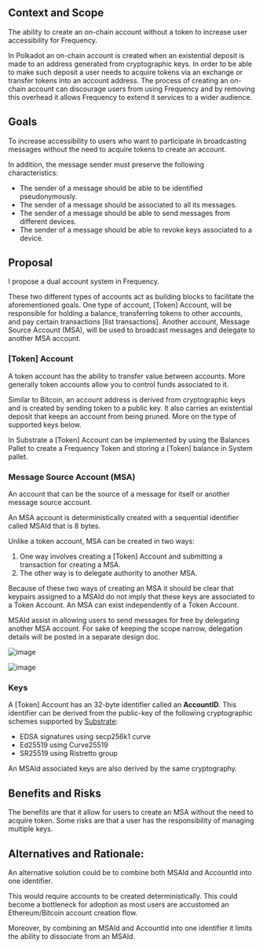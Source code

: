 ## Context and Scope

The ability to create an on-chain account without a token to increase user accessibility for Frequency.

In Polkadot an on-chain account is created when an existential deposit is made to an address generated from cryptographic keys. In order to be able to make such deposit a user needs to acquire tokens via an exchange or transfer tokens into an account address. The process of creating an on-chain account can discourage users from using Frequency and by removing this overhead it allows Frequency to extend it services to a wider audience.

## Goals

To increase accessibility to users who want to participate in broadcasting messages without the need to acquire tokens to create an account.

In addition, the message sender must preserve the following characteristics:

- The sender of a message should be able to be identified pseudonymously.
- The sender of a message should be associated to all its messages.
- The sender of a message should be able to send messages from different devices.
- The sender of a message should be able to revoke keys associated to a device.

## Proposal

I propose a dual account system in Frequency. 

These two different types of accounts act as building blocks to facilitate the aforementioned goals. One type of account, [Token] Account, will be responsible for holding a balance, transferring tokens to other accounts, and pay certain transactions [list transactions]. Another account, Message Source Account (MSA), will be used to  broadcast messages and delegate to another MSA account.  

### [Token] Account

A token account has the ability to transfer value between accounts. More generally token accounts allow you to control funds associated to it.

Similar to Bitcoin, an account address is derived from cryptographic keys and is created by sending token to a public key. It also carries an existential deposit that keeps an account from being pruned. More on the type of supported keys below.

In Substrate a [Token] Account can be implemented by using the Balances Pallet to create a Frequency Token and storing a [Token] balance in System pallet.

### Message Source Account (MSA)

An account that can be the source of a message for itself or another message source account.

An MSA account is deterministically created with a sequential identifier called MSAId that is 8 bytes.

Unlike a token account, MSA can be created in two ways:

1. One way involves creating a [Token] Account and submitting a transaction for creating a MSA.
2. The other way is to delegate authority to another MSA.

Because of these two ways of creating an MSA it should be clear that keypairs assigned to a MSAId do not imply that these keys are associated to a Token Account. An MSA can exist independently of a Token Account.

MSAId assist in allowing users to send messages for free by delegating another MSA account. For sake of keeping the scope narrow, delegation details will be posted in a separate design doc.

![image](https://user-images.githubusercontent.com/3433442/162544133-9d163fa5-edcc-4cff-b060-9e8f4b3d9147.png)

![image](https://user-images.githubusercontent.com/3433442/162544190-cfdfb02a-ea82-4b53-9d2e-188a747a7384.png)

### Keys

A [Token] Account has an 32-byte identifier called an **AccountID**. This identifier can be derived from the public-key of the following cryptographic schemes supported by [Substrate](https://docs.substrate.io/v3/advanced/cryptography/):

- EDSA signatures using secp256k1 curve
- Ed25519 using Curve25519
- SR25519 using Ristretto group

An MSAId associated keys are also derived by the same cryptography.

## Benefits and Risks

The benefits are that it allow for users to create an MSA without the need to acquire token. Some risks are that a user has the responsibility of managing multiple keys.

## Alternatives and Rationale:

An alternative solution could be to combine both MSAId and AccountId into one identifier.

This would require accounts to be created deterministically. This could become a bottleneck for adoption as most users are accustomed an Ethereum/Bitcoin account creation flow.

Moreover, by combining an MSAId and AccountId into one identifier it limits the
ability to dissociate from an MSAId.
